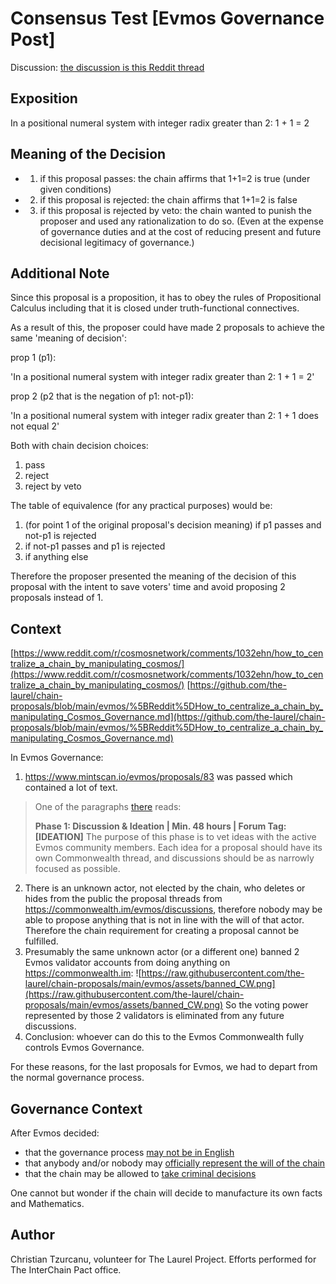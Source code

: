 # Consensus Test [Evmos Governance Post]


Discussion: [the discussion is this Reddit thread](https://www.reddit.com/r/cosmosnetwork/comments/106mko3/consensus_test_evmos_governance_post/)

## Exposition
In a positional numeral system with integer radix greater than 2:
1 + 1 = 2


## Meaning of the Decision

* 1. if this proposal passes: the chain affirms that 1+1=2 is true (under given conditions)
* 2. if this proposal is rejected: the chain affirms that 1+1=2 is false
* 3. if this proposal is rejected by veto: the chain wanted to punish the proposer and used any rationalization to do so. (Even at the expense of governance duties and at the cost of reducing present and future decisional legitimacy of governance.)

## Additional Note

Since this proposal is a proposition, it has to obey the rules of Propositional Calculus including that it is closed under truth-functional connectives.

As a result of this, the proposer could have made 2 proposals to achieve the same 'meaning of decision':

prop 1 (p1):

'In a positional numeral system with integer radix greater than 2:
1 + 1 = 2'

prop 2 (p2 that is the negation of p1: not-p1):

'In a positional numeral system with integer radix greater than 2:
1 + 1 does not equal 2'

Both with chain decision choices:

1. pass
2. reject
3. reject by veto

The table of equivalence (for any practical purposes) would be:

1. (for point 1 of the original proposal's decision meaning) if p1 passes and not-p1 is rejected 
2. if not-p1 passes and p1 is rejected
3. if anything else

Therefore the proposer presented the meaning of the decision of this proposal with the intent to save voters' time and avoid proposing 2 proposals instead of 1.

## Context

[https://www.reddit.com/r/cosmosnetwork/comments/1032ehn/how_to_centralize_a_chain_by_manipulating_cosmos/](https://www.reddit.com/r/cosmosnetwork/comments/1032ehn/how_to_centralize_a_chain_by_manipulating_cosmos/)
[https://github.com/the-laurel/chain-proposals/blob/main/evmos/%5BReddit%5DHow_to_centralize_a_chain_by_manipulating_Cosmos_Governance.md](https://github.com/the-laurel/chain-proposals/blob/main/evmos/%5BReddit%5DHow_to_centralize_a_chain_by_manipulating_Cosmos_Governance.md)

In Evmos Governance:

1. https://www.mintscan.io/evmos/proposals/83 was passed which contained a lot of text.

> One of the paragraphs [there](https://github.com/EvmosGov/proposals/blob/main/ECP/ECP-1.md#2-the-ecp-lifecycle) reads:
> 
> **Phase 1: Discussion & Ideation | Min. 48 hours | Forum Tag: [IDEATION]**
> The purpose of this phase is to vet ideas with the active Evmos community members. Each idea for a proposal should have its own Commonwealth thread, and discussions should be as narrowly focused as possible. 

2. There is an unknown actor, not elected by the chain, who deletes or hides from the public the proposal threads from https://commonwealth.im/evmos/discussions, therefore nobody may be able to propose anything that is not in line with the will of that actor. Therefore the chain requirement for creating a proposal cannot be fulfilled.
3. Presumably the same unknown actor (or a different one) banned 2 Evmos validator accounts from doing anything on https://commonwealth.im:
![https://raw.githubusercontent.com/the-laurel/chain-proposals/main/evmos/assets/banned_CW.png](https://raw.githubusercontent.com/the-laurel/chain-proposals/main/evmos/assets/banned_CW.png)
So the voting power represented by those 2 validators is eliminated from any future discussions.
4. Conclusion: whoever can do this to the Evmos Commonwealth fully controls Evmos Governance.

For these reasons, for the last proposals for Evmos, we had to depart from the normal governance process.

## Governance Context

After Evmos decided: 
- that the governance process [may not be in English](https://www.mintscan.io/evmos/proposals/93)
- that anybody and/or nobody may [officially represent the will of the chain](https://www.mintscan.io/evmos/proposals/98)
- that the chain may be allowed to [take criminal decisions](https://www.mintscan.io/evmos/proposals/99)

One cannot but wonder if the chain will decide to manufacture its own facts and Mathematics.

## Author
Christian Tzurcanu, volunteer for The Laurel Project. Efforts performed for The InterChain Pact office.

